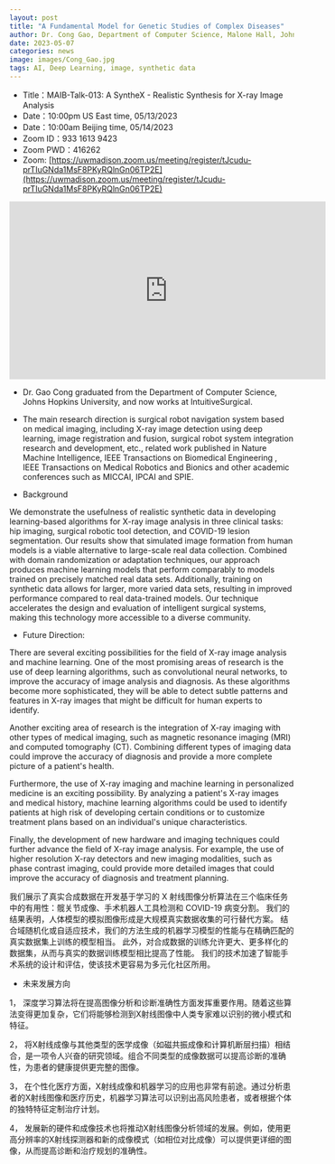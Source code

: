 ```yaml
---
layout: post
title: "A Fundamental Model for Genetic Studies of Complex Diseases"
author: Dr. Cong Gao, Department of Computer Science, Malone Hall, Johns Hopkins University
date: 2023-05-07
categories: news
image: images/Cong_Gao.jpg
tags: AI, Deep Learning, image, synthetic data
---
```


- Title：MAIB-Talk-013: A SyntheX - Realistic Synthesis for X-ray Image Analysis
- Date：10:00pm US East time, 05/13/2023
- Date：10:00am Beijing time, 05/14/2023
- Zoom  ID：933 1613 9423
- Zoom PWD：416262
- Zoom: [https://uwmadison.zoom.us/meeting/register/tJcudu-prTIuGNda1MsF8PKyRQlnGn06TP2E](https://uwmadison.zoom.us/meeting/register/tJcudu-prTIuGNda1MsF8PKyRQlnGn06TP2E)

<p align="center">
<iframe width="560" height="315" src="https://www.youtube.com/embed/hKpz3rairr0" title="YouTube video player" frameborder="0" allow="accelerometer; autoplay; clipboard-write; encrypted-media; gyroscope; picture-in-picture" allowfullscreen></iframe>
</p>

* Dr. Gao Cong graduated from the Department of Computer Science, Johns Hopkins University, and now works at IntuitiveSurgical. 

* The main research direction is surgical robot navigation system based on medical imaging, including X-ray image detection using deep learning, image registration and fusion, surgical robot system integration research and development, etc., related work published in Nature Machine Intelligence, IEEE Transactions on Biomedical Engineering , IEEE Transactions on Medical Robotics and Bionics and other academic conferences such as MICCAI, IPCAI and SPIE.

* Background

We demonstrate the usefulness of realistic synthetic data in developing learning-based algorithms for X-ray image analysis in three clinical tasks: hip imaging, surgical robotic tool detection, and COVID-19 lesion segmentation. Our results show that simulated image formation from human models is a viable alternative to large-scale real data collection. Combined with domain randomization or adaptation techniques, our approach produces machine learning models that perform comparably to models trained on precisely matched real data sets. Additionally, training on synthetic data allows for larger, more varied data sets, resulting in improved performance compared to real data-trained models. Our technique accelerates the design and evaluation of intelligent surgical systems, making this technology more accessible to a diverse community.

* Future Direction:

There are several exciting possibilities for the field of X-ray image analysis and machine learning. One of the most promising areas of research is the use of deep learning algorithms, such as convolutional neural networks, to improve the accuracy of image analysis and diagnosis. As these algorithms become more sophisticated, they will be able to detect subtle patterns and features in X-ray images that might be difficult for human experts to identify.

Another exciting area of research is the integration of X-ray imaging with other types of medical imaging, such as magnetic resonance imaging (MRI) and computed tomography (CT). Combining different types of imaging data could improve the accuracy of diagnosis and provide a more complete picture of a patient's health.

Furthermore, the use of X-ray imaging and machine learning in personalized medicine is an exciting possibility. By analyzing a patient's X-ray images and medical history, machine learning algorithms could be used to identify patients at high risk of developing certain conditions or to customize treatment plans based on an individual's unique characteristics.

Finally, the development of new hardware and imaging techniques could further advance the field of X-ray image analysis. For example, the use of higher resolution X-ray detectors and new imaging modalities, such as phase contrast imaging, could provide more detailed images that could improve the accuracy of diagnosis and treatment planning.

我们展示了真实合成数据在开发基于学习的 X 射线图像分析算法在三个临床任务中的有用性：髋关节成像、手术机器人工具检测和 COVID-19 病变分割。 我们的结果表明，人体模型的模拟图像形成是大规模真实数据收集的可行替代方案。 结合域随机化或自适应技术，我们的方法生成的机器学习模型的性能与在精确匹配的真实数据集上训练的模型相当。 此外，对合成数据的训练允许更大、更多样化的数据集，从而与真实的数据训练模型相比提高了性能。 我们的技术加速了智能手术系统的设计和评估，使该技术更容易为多元化社区所用。

* 未来发展方向

1， 深度学习算法将在提高图像分析和诊断准确性方面发挥重要作用。随着这些算法变得更加复杂，它们将能够检测到X射线图像中人类专家难以识别的微小模式和特征。

2， 将X射线成像与其他类型的医学成像（如磁共振成像和计算机断层扫描）相结合，是一项令人兴奋的研究领域。组合不同类型的成像数据可以提高诊断的准确性，为患者的健康提供更完整的图像。

3， 在个性化医疗方面，X射线成像和机器学习的应用也非常有前途。通过分析患者的X射线图像和医疗历史，机器学习算法可以识别出高风险患者，或者根据个体的独特特征定制治疗计划。

4， 发展新的硬件和成像技术也将推动X射线图像分析领域的发展。例如，使用更高分辨率的X射线探测器和新的成像模式（如相位对比成像）可以提供更详细的图像，从而提高诊断和治疗规划的准确性。